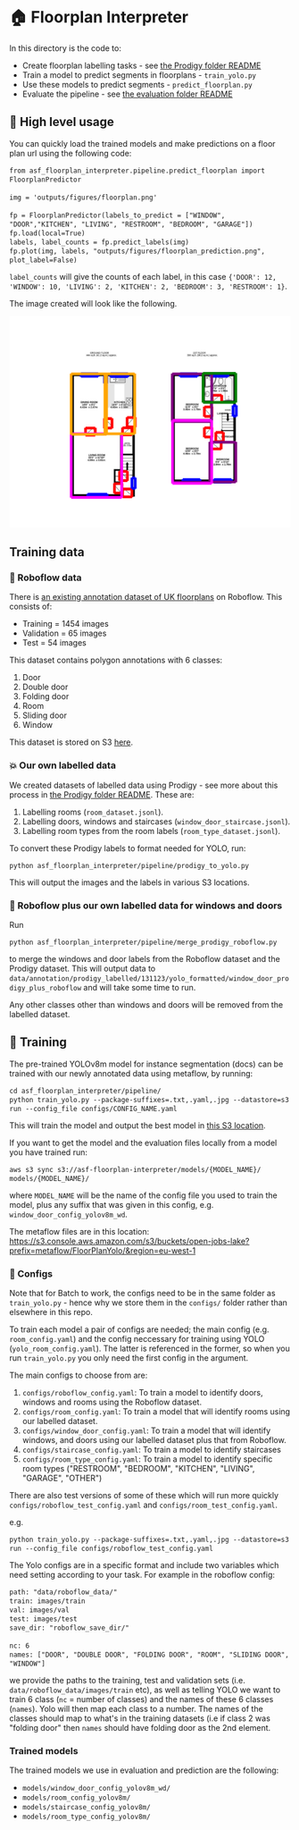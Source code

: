 # :house: Floorplan Interpreter

In this directory is the code to:

- Create floorplan labelling tasks - see [the Prodigy folder README](asf_floorplan_interpreter/pipeline/annotation/README.md)
- Train a model to predict segments in floorplans - `train_yolo.py`
- Use these models to predict segments - `predict_floorplan.py`
- Evaluate the pipeline - see [the evaluation folder README](asf_floorplan_interpreter/pipeline/evaluation/README.md)

## 🔨 High level usage

You can quickly load the trained models and make predictions on a floor plan url using the following code:

```
from asf_floorplan_interpreter.pipeline.predict_floorplan import FloorplanPredictor

img = 'outputs/figures/floorplan.png'

fp = FloorplanPredictor(labels_to_predict = ["WINDOW", "DOOR","KITCHEN", "LIVING", "RESTROOM", "BEDROOM", "GARAGE"])
fp.load(local=True)
labels, label_counts = fp.predict_labels(img)
fp.plot(img, labels, "outputs/figures/floorplan_prediction.png", plot_label=False)

```

`label_counts` will give the counts of each label, in this case `{'DOOR': 12, 'WINDOW': 10, 'LIVING': 2, 'KITCHEN': 2, 'BEDROOM': 3, 'RESTROOM': 1}`.

The image created will look like the following.

<p align="center">
  <img src="outputs/figures/floorplan_prediction.png" />
</p>

## Training data

### 🤖 Roboflow data

There is [an existing annotation dataset of UK floorplans](https://universe.roboflow.com/prop/room-separation-instance/dataset/5) on Roboflow. This consists of:

- Training = 1454 images
- Validation = 65 images
- Test = 54 images

This dataset contains polygon annotations with 6 classes:

1. Door
2. Double door
3. Folding door
4. Room
5. Sliding door
6. Window

This dataset is stored on S3 [here](s3://asf-floorplan-interpreter/data/roboflow_data/).

### 💥 Our own labelled data

We created datasets of labelled data using Prodigy - see more about this process in [the Prodigy folder README](asf_floorplan_interpreter/pipeline/annotation/README.md). These are:

1. Labelling rooms (`room_dataset.jsonl`).
2. Labelling doors, windows and staircases (`window_door_staircase.jsonl`).
3. Labelling room types from the room labels (`room_type_dataset.jsonl`).

To convert these Prodigy labels to format needed for YOLO, run:

```
python asf_floorplan_interpreter/pipeline/prodigy_to_yolo.py
```

This will output the images and the labels in various S3 locations.

### :file_folder: Roboflow plus our own labelled data for windows and doors

Run

```
python asf_floorplan_interpreter/pipeline/merge_prodigy_roboflow.py
```

to merge the windows and door labels from the Roboflow dataset and the Prodigy dataset. This will output data to `data/annotation/prodigy_labelled/131123/yolo_formatted/window_door_prodigy_plus_roboflow` and will take some time to run.

Any other classes other than windows and doors will be removed from the labelled dataset.

## :muscle: Training

The pre-trained YOLOv8m model for instance segmentation (docs) can be trained with our newly annotated data using metaflow, by running:

```
cd asf_floorplan_interpreter/pipeline/
python train_yolo.py --package-suffixes=.txt,.yaml,.jpg --datastore=s3 run --config_file configs/CONFIG_NAME.yaml
```

This will train the model and output the best model in [this S3 location](https://s3.console.aws.amazon.com/s3/buckets/asf-floorplan-interpreter?region=eu-west-2&prefix=window_door_config/&showversions=false).

If you want to get the model and the evaluation files locally from a model you have trained run:

```
aws s3 sync s3://asf-floorplan-interpreter/models/{MODEL_NAME}/ models/{MODEL_NAME}/

```

where `MODEL_NAME` will be the name of the config file you used to train the model, plus any suffix that was given in this config, e.g. `window_door_config_yolov8m_wd`.

The metaflow files are in this location: https://s3.console.aws.amazon.com/s3/buckets/open-jobs-lake?prefix=metaflow/FloorPlanYolo/&region=eu-west-1

### 📓 Configs

Note that for Batch to work, the configs need to be in the same folder as `train_yolo.py` - hence why we store them in the `configs/` folder rather than elsewhere in this repo.

To train each model a pair of configs are needed; the main config (e.g. `room_config.yaml`) and the config neccessary for training using YOLO (`yolo_room_config.yaml`). The latter is referenced in the former, so when you run `train_yolo.py` you only need the first config in the argument.

The main configs to choose from are:

1. `configs/roboflow_config.yaml`: To train a model to identify doors, windows and rooms using the Roboflow dataset.
2. `configs/room_config.yaml`: To train a model that will identify rooms using our labelled dataset.
3. `configs/window_door_config.yaml`: To train a model that will identify windows, and doors using our labelled dataset plus that from Roboflow.
4. `configs/staircase_config.yaml`: To train a model to identify staircases
5. `configs/room_type_config.yaml`: To train a model to identify specific room types ("RESTROOM", "BEDROOM", "KITCHEN", "LIVING", "GARAGE", "OTHER")

There are also test versions of some of these which will run more quickly `configs/roboflow_test_config.yaml` and `configs/room_test_config.yaml`.

e.g.

```
python train_yolo.py --package-suffixes=.txt,.yaml,.jpg --datastore=s3 run --config_file configs/roboflow_test_config.yaml
```

The Yolo configs are in a specific format and include two variables which need setting according to your task. For example in the roboflow config:

```
path: "data/roboflow_data/"
train: images/train
val: images/val
test: images/test
save_dir: "roboflow_save_dir/"

nc: 6
names: ["DOOR", "DOUBLE DOOR", "FOLDING DOOR", "ROOM", "SLIDING DOOR", "WINDOW"]

```

we provide the paths to the training, test and validation sets (i.e. `data/roboflow_data/images/train` etc), as well as telling YOLO we want to train 6 class (`nc` = number of classes) and the names of these 6 classes (`names`). Yolo will then map each class to a number. The names of the classes should map to what's in the training datasets (i.e if class 2 was "folding door" then `names` should have folding door as the 2nd element.

### Trained models

The trained models we use in evaluation and prediction are the following:

- `models/window_door_config_yolov8m_wd/`
- `models/room_config_yolov8m/`
- `models/staircase_config_yolov8m/`
- `models/room_type_config_yolov8m/`
